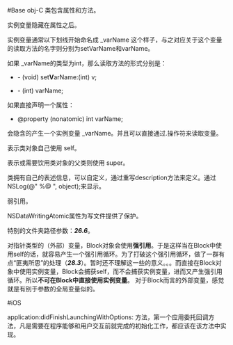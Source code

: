 
#Base obj-C
类包含属性和方法。

实例变量隐藏在属性之后。

实例变量通常以下划线开始命名成 _varName 这个样子，与之对应关于这个变量的读取方法的名字则分别为setVarName和varName。

如果 _varName的类型为int，那么读取方法的形式分别是：

* \- (void) set**V**arName:(int) v;

* \- (int) varName;

如果直接声明一个属性：

* @property (nonatomic) int varName;

会隐含的产生一个实例变量 _varName。并且可以直接通过.操作符来读取变量。

表示类对象自己使用 self。

表示或需要饮用类对象的父类则使用 super。

类拥有自己的表述信息，可以自定义，通过重写description方法来定义。通过NSLog(@" %@ ", object);来显示。

弱引用。

NSDataWritingAtomic属性为写文件提供了保护。

特别的文件夹路径参数：***26.6***。

对指针类型的（外部）变量，Block对象会使用**强引用**。于是这样当在Block中使用self的话，就容易产生一个强引用循环。为了打破这个强引用循环，做了一群有点“匪夷所思”的处理（***28.3***）。暂时还不理解这一些的意义。。。而直接在Block对象中使用实例变量，Block会捕获self，而不会捕获实例变量，进而又产生强引用循环。所以**不可在Block中直接使用实例变量**。
对于Block而言的外部变量，感觉就是有别于参数的全局变量似的。

#iOS

application:didFinishLaunchingWithOptions: 方法，第一个应用委托回调方法，凡是需要在程序能够和用户交互前就完成的初始化工作，都应该在该方法中实现。







